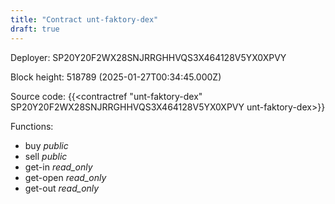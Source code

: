 ```yaml
---
title: "Contract unt-faktory-dex"
draft: true
---
```

Deployer: SP20Y20F2WX28SNJRRGHHVQS3X464128V5YX0XPVY


 



Block height: 518789 (2025-01-27T00:34:45.000Z)

Source code: {{<contractref "unt-faktory-dex" SP20Y20F2WX28SNJRRGHHVQS3X464128V5YX0XPVY unt-faktory-dex>}}

Functions:

* buy _public_
* sell _public_
* get-in _read_only_
* get-open _read_only_
* get-out _read_only_
